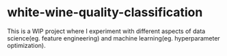 # white-wine-quality-classification

This is a WIP project where I experiment with different aspects of data science(eg. feature engineering) and machine learning(eg. hyperparameter optimization).
